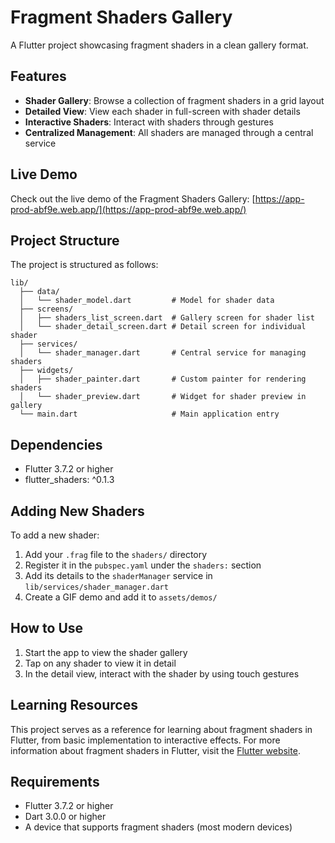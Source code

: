 # Fragment Shaders Gallery

A Flutter project showcasing fragment shaders in a clean gallery format.

## Features

- **Shader Gallery**: Browse a collection of fragment shaders in a grid layout
- **Detailed View**: View each shader in full-screen with shader details
- **Interactive Shaders**: Interact with shaders through gestures
- **Centralized Management**: All shaders are managed through a central service

## Live Demo

Check out the live demo of the Fragment Shaders Gallery:
[https://app-prod-abf9e.web.app/](https://app-prod-abf9e.web.app/)

## Project Structure

The project is structured as follows:

```
lib/
  ├── data/
  │   └── shader_model.dart         # Model for shader data
  ├── screens/
  │   ├── shaders_list_screen.dart  # Gallery screen for shader list
  │   └── shader_detail_screen.dart # Detail screen for individual shader
  ├── services/
  │   └── shader_manager.dart       # Central service for managing shaders
  ├── widgets/
  │   ├── shader_painter.dart       # Custom painter for rendering shaders
  │   └── shader_preview.dart       # Widget for shader preview in gallery
  └── main.dart                     # Main application entry
```

## Dependencies

- Flutter 3.7.2 or higher
- flutter_shaders: ^0.1.3

## Adding New Shaders

To add a new shader:

1. Add your `.frag` file to the `shaders/` directory
2. Register it in the `pubspec.yaml` under the `shaders:` section
3. Add its details to the `shaderManager` service in `lib/services/shader_manager.dart`
4. Create a GIF demo and add it to `assets/demos/`

## How to Use

1. Start the app to view the shader gallery
2. Tap on any shader to view it in detail
3. In the detail view, interact with the shader by using touch gestures

## Learning Resources

This project serves as a reference for learning about fragment shaders in Flutter, from basic implementation to interactive effects. For more information about fragment shaders in Flutter, visit the [Flutter website](https://docs.flutter.dev/ui/design/graphics/fragment-shaders).

## Requirements

- Flutter 3.7.2 or higher
- Dart 3.0.0 or higher
- A device that supports fragment shaders (most modern devices)
